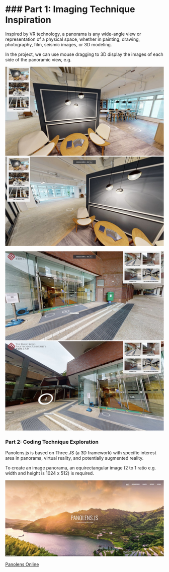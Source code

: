 # ### Part 1: Imaging Technique Inspiration
Inspired by VR technology, a panorama is any wide-angle view or representation of a physical space, whether in painting, drawing, photography, film, seismic images, or 3D modeling.

In the project, we can use mouse dragging to 3D display the images of each side of the panoramic view, e.g.

![cmd-markdown-log](./images/the-chelsea-01.png)
![cmd-markdown-log](./images/the-chelsea-02.png)

![cmd-markdown-log](./images/polyu-hung-hom-student-halls-01.png)
![cmd-markdown-log](./images/polyu-hung-hom-student-halls-02.png)

### Part 2: Coding Technique Exploration
Panolens.js is based on Three.JS (a 3D framework) with specific interest area in panorama, virtual reality, and potentially augmented reality.

To create an image panorama, an equirectangular image (2 to 1 ratio e.g. width and height is 1024 x 512) is required. 

![cmd-markdown-log](./images/panolens.png)

[Panolens Online](https://pchen66.github.io/Panolens/)
